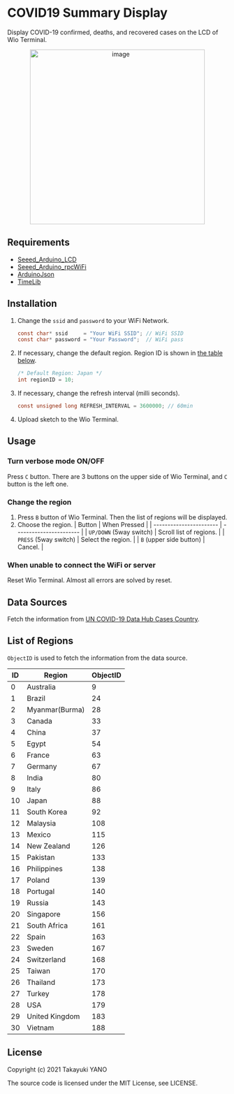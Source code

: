 COVID19 Summary Display
=======================

Display COVID-19 confirmed, deaths, and recovered cases on the LCD of Wio Terminal.

<div align="center">
    <img src="https://i.imgur.com/C7ilaAu.jpg" alt="image" width="400"/>
</div>

## Requirements
- [Seeed_Arduino_LCD](https://github.com/Seeed-Studio/Seeed_Arduino_LCD)
- [Seeed_Arduino_rpcWiFi](https://github.com/Seeed-Studio/Seeed_Arduino_rpcWiFi)
- [ArduinoJson](https://github.com/bblanchon/ArduinoJson)
- [TimeLib](https://github.com/PaulStoffregen/Time)
## Installation
1. Change the `ssid` and `password` to your WiFi Network.
   ```c
   const char* ssid     = "Your WiFi SSID"; // WiFi SSID
   const char* password = "Your Password";  // WiFi pass
   ```
2. If necessary, change the default region.
    Region ID is shown in [the table below](#list-of-regions).
   ```c
   /* Default Region: Japan */
   int regionID = 10;
   ```
3. If necessary, change the refresh interval (milli seconds).
   ```c
   const unsigned long REFRESH_INTERVAL = 3600000; // 60min
   ```
4. Upload sketch to the Wio Terminal.

## Usage
### Turn verbose mode ON/OFF
Press `C` button.
There are 3 buttons on the upper side of Wio Terminal, and `C` button is the left one.

### Change the region
1. Press `B` button of Wio Terminal.
   Then the list of regions will be displayed.
2. Choose the region.
   | Button                  | When Pressed            |
   | ----------------------- | ----------------------- |
   | `UP/DOWN` (5way switch) | Scroll list of regions. |
   | `PRESS` (5way switch)   | Select the region.      |
   | `B` (upper side button) | Cancel.                 |

### When unable to connect the WiFi or server
Reset Wio Terminal.
Almost all errors are solved by reset.

## Data Sources
Fetch the information from [UN COVID-19 Data Hub Cases Country](https://covid-19-data.unstatshub.org/datasets/1cb306b5331945548745a5ccd290188e_2).

## List of Regions
`ObjectID` is used to fetch the information from the data source.

| ID  | Region         | ObjectID |
| --- | -------------- | -------- |
| 0   | Australia      | 9        |
| 1   | Brazil         | 24       |
| 2   | Myanmar(Burma) | 28       |
| 3   | Canada         | 33       |
| 4   | China          | 37       |
| 5   | Egypt          | 54       |
| 6   | France         | 63       |
| 7   | Germany        | 67       |
| 8   | India          | 80       |
| 9   | Italy          | 86       |
| 10  | Japan          | 88       |
| 11  | South Korea    | 92       |
| 12  | Malaysia       | 108      |
| 13  | Mexico         | 115      |
| 14  | New Zealand    | 126      |
| 15  | Pakistan       | 133      |
| 16  | Philippines    | 138      |
| 17  | Poland         | 139      |
| 18  | Portugal       | 140      |
| 19  | Russia         | 143      |
| 20  | Singapore      | 156      |
| 21  | South Africa   | 161      |
| 22  | Spain          | 163      |
| 23  | Sweden         | 167      |
| 24  | Switzerland    | 168      |
| 25  | Taiwan         | 170      |
| 26  | Thailand       | 173      |
| 27  | Turkey         | 178      |
| 28  | USA            | 179      |
| 29  | United Kingdom | 183      |
| 30  | Vietnam        | 188      |

## License
Copyright (c) 2021 Takayuki YANO

The source code is licensed under the MIT License, see LICENSE.